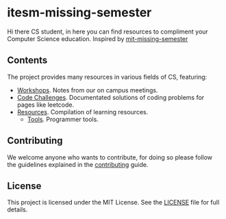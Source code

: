 # itesm-missing-semester

Hi there CS student, in here you can find resources to compliment your Computer
Science education. Inspired by
[mit-missing-semester](https://missing.csail.mit.edu/)

## Contents

The project provides many resources in various fields of CS, featuring:

- [Workshops](workshops/README.md). Notes from our on campus meetings.
- [Code Challenges](code_challenges/README.md). Documentated solutions of coding
  problems for pages like leetcode.
- [Resources](resources/README.md). Compilation of learning resources.
  - [Tools](resources/tools/README.md). Programmer tools.

## Contributing

We welcome anyone who wants to contribute, for doing so please follow the
guidelines explained in the [contributing](CONTRIBUTING.md) guide.

## License

This project is licensed under the MIT License. See the [LICENSE](LICENSE) file
for full details.
